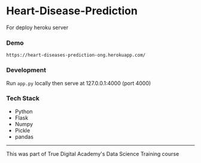 # Heart-Disease-Prediction

For deploy heroku server

### Demo
`https://heart-diseases-prediction-ong.herokuapp.com/`

### Development
Run `app.py` locally then serve at 127.0.0.1:4000 (port 4000)

### Tech Stack
- Python
- Flask
- Numpy
- Pickle
- pandas

---

This was part of True Digital Academy's Data Science Training course
